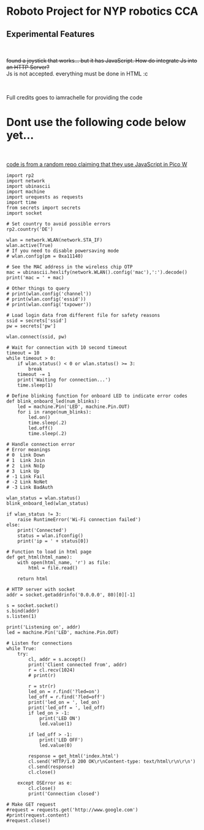 # Roboto Project for NYP robotics CCA <br>

## Experimental Features

<br>

~~found a joystick that works... but it has JavaScript. How do integrate Js into an HTTP Server?~~  <br> Js is not accepted. everything must be done in HTML :c 

<br>

Full credits goes to iamrachelle for providing the code 


# Dont use the following code below yet...
<br>

[code is from a random repo claiming that they use JavaScript in Pico W](https://github.com/pi3g/pico-w/blob/main/MicroPython/I%20Pico%20W%20LED%20web%20server/main.py)

```
import rp2
import network
import ubinascii
import machine
import urequests as requests
import time
from secrets import secrets
import socket

# Set country to avoid possible errors
rp2.country('DE')

wlan = network.WLAN(network.STA_IF)
wlan.active(True)
# If you need to disable powersaving mode
# wlan.config(pm = 0xa11140)

# See the MAC address in the wireless chip OTP
mac = ubinascii.hexlify(network.WLAN().config('mac'),':').decode()
print('mac = ' + mac)

# Other things to query
# print(wlan.config('channel'))
# print(wlan.config('essid'))
# print(wlan.config('txpower'))

# Load login data from different file for safety reasons
ssid = secrets['ssid']
pw = secrets['pw']

wlan.connect(ssid, pw)

# Wait for connection with 10 second timeout
timeout = 10
while timeout > 0:
    if wlan.status() < 0 or wlan.status() >= 3:
        break
    timeout -= 1
    print('Waiting for connection...')
    time.sleep(1)

# Define blinking function for onboard LED to indicate error codes    
def blink_onboard_led(num_blinks):
    led = machine.Pin('LED', machine.Pin.OUT)
    for i in range(num_blinks):
        led.on()
        time.sleep(.2)
        led.off()
        time.sleep(.2)
    
# Handle connection error
# Error meanings
# 0  Link Down
# 1  Link Join
# 2  Link NoIp
# 3  Link Up
# -1 Link Fail
# -2 Link NoNet
# -3 Link BadAuth

wlan_status = wlan.status()
blink_onboard_led(wlan_status)

if wlan_status != 3:
    raise RuntimeError('Wi-Fi connection failed')
else:
    print('Connected')
    status = wlan.ifconfig()
    print('ip = ' + status[0])
    
# Function to load in html page    
def get_html(html_name):
    with open(html_name, 'r') as file:
        html = file.read()
        
    return html

# HTTP server with socket
addr = socket.getaddrinfo('0.0.0.0', 80)[0][-1]

s = socket.socket()
s.bind(addr)
s.listen(1)

print('Listening on', addr)
led = machine.Pin('LED', machine.Pin.OUT)

# Listen for connections
while True:
    try:
        cl, addr = s.accept()
        print('Client connected from', addr)
        r = cl.recv(1024)
        # print(r)
        
        r = str(r)
        led_on = r.find('?led=on')
        led_off = r.find('?led=off')
        print('led_on = ', led_on)
        print('led_off = ', led_off)
        if led_on > -1:
            print('LED ON')
            led.value(1)
            
        if led_off > -1:
            print('LED OFF')
            led.value(0)
            
        response = get_html('index.html')
        cl.send('HTTP/1.0 200 OK\r\nContent-type: text/html\r\n\r\n')
        cl.send(response)
        cl.close()
        
    except OSError as e:
        cl.close()
        print('Connection closed')

# Make GET request
#request = requests.get('http://www.google.com')
#print(request.content)
#request.close()
```
